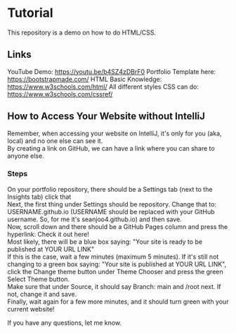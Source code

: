 # Tutorial

This repository is a demo on how to do HTML/CSS.

## Links
YouTube Demo: https://youtu.be/b4SZ4zDBrF0
Portfolio Template here: https://bootstrapmade.com/ 
HTML Basic Knowledge: https://www.w3schools.com/html/
All different styles CSS can do: https://www.w3schools.com/cssref/

## How to Access Your Website without IntelliJ
Remember, when accessing your website on IntelliJ, it's only for you (aka, local) and no one else can see it. <br>
By creating a link on GitHub, we can have a link where you can share to anyone else. 
### Steps
On your portfolio repository, there should be a Settings tab (next to the Insights tab) click that <br>
Next, the first thing under Settings should be repository. Change that to: USERNAME.github.io (USERNAME should be replaced with your GitHub username. So, for me it's seanjoo4.github.io) and then save. <br>
Now, scroll down and there should be a GitHub Pages column and press the hyperlink: Check it out here! <br>
Most likely, there will be a blue box saying: "Your site is ready to be published at YOUR URL LINK" <br>
If this is the case, wait a few minutes (maximum 5 minutes). If it's still not changing to a green box saying: "Your site is published at YOUR URL LINK", click the Change theme button under Theme Chooser and press the green Select Theme button. <br>
Make sure that under Source, it should say Branch: main and /root next. If not, change it and save. <br>
Finally, wait again for a few more minutes, and it should turn green with your current website! <br>

If you have any questions, let me know.
